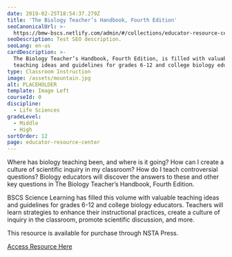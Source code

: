 ```yaml
---
date: 2019-02-25T18:54:37.279Z
title: 'The Biology Teacher’s Handbook, Fourth Edition'
seoCanonicalUrl: >-
  https://bmw-bscs.netlify.com/admin/#/collections/educator-resource-center/biology-teacher-handbook
seoDescription: Test SEO description.
seoLang: en-us
cardDescription: >-
  The Biology Teacher’s Handbook, Fourth Edition, is filled with valuable
  teaching ideas and guidelines for grades 6-12 and college biology educators.
type: Classroom Instruction
image: /assets/mountain.jpg
alt: PLACEHOLDER
template: Image Left
courseId: 0
discipline:
  - Life Sciences
gradeLevel:
  - Middle
  - High
sortOrder: 12
page: educator-resource-center
---
```

Where has biology teaching been, and where is it going? How can I create a culture of scientific inquiry in my classroom? How do I teach controversial questions? Biology educators will discover the answers to these and other key questions in The Biology Teacher’s Handbook, Fourth Edition. 

BSCS Science Learning has filled this volume with valuable teaching ideas and guidelines for grades 6-12 and college biology educators. Teachers will learn strategies to enhance their instructional practices, create a culture of inquiry in the classroom, promote scientific discussion, and more. 

This resource is available for purchase through NSTA Press.

<a class="btn btn-outline-secondary" href="https://www.nsta.org/store/product_detail.aspx?id=10.2505/9780873552448" target="_blank" rel="noopener noreferrer">Access Resource Here</a>
